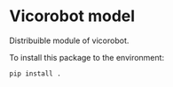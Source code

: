 # Vicorobot model

Distribuible module of vicorobot.

To install this package to the environment:

```python
pip install .
```
